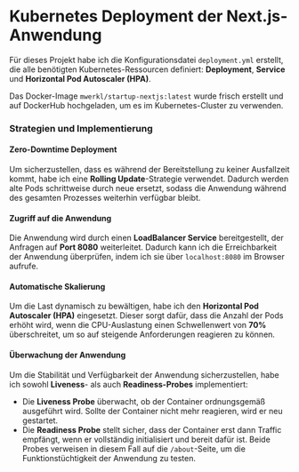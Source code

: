 # Kubernetes Deployment der Next.js-Anwendung

Für dieses Projekt habe ich die Konfigurationsdatei `deployment.yml` erstellt, die alle benötigten Kubernetes-Ressourcen definiert: **Deployment**, **Service** und **Horizontal Pod Autoscaler (HPA)**.

Das Docker-Image `mwerkl/startup-nextjs:latest` wurde frisch erstellt und auf DockerHub hochgeladen, um es im Kubernetes-Cluster zu verwenden.

### Strategien und Implementierung

#### Zero-Downtime Deployment
Um sicherzustellen, dass es während der Bereitstellung zu keiner Ausfallzeit kommt, habe ich eine **Rolling Update**-Strategie verwendet. Dadurch werden alte Pods schrittweise durch neue ersetzt, sodass die Anwendung während des gesamten Prozesses weiterhin verfügbar bleibt.

#### Zugriff auf die Anwendung
Die Anwendung wird durch einen **LoadBalancer Service** bereitgestellt, der Anfragen auf **Port 8080** weiterleitet. Dadurch kann ich die Erreichbarkeit der Anwendung überprüfen, indem ich sie über `localhost:8080` im Browser aufrufe.

#### Automatische Skalierung
Um die Last dynamisch zu bewältigen, habe ich den **Horizontal Pod Autoscaler (HPA)** eingesetzt. Dieser sorgt dafür, dass die Anzahl der Pods erhöht wird, wenn die CPU-Auslastung einen Schwellenwert von **70%** überschreitet, um so auf steigende Anforderungen reagieren zu können.

#### Überwachung der Anwendung
Um die Stabilität und Verfügbarkeit der Anwendung sicherzustellen, habe ich sowohl **Liveness**- als auch **Readiness-Probes** implementiert:
- Die **Liveness Probe** überwacht, ob der Container ordnungsgemäß ausgeführt wird. Sollte der Container nicht mehr reagieren, wird er neu gestartet.
- Die **Readiness Probe** stellt sicher, dass der Container erst dann Traffic empfängt, wenn er vollständig initialisiert und bereit dafür ist. Beide Probes verweisen in diesem Fall auf die `/about`-Seite, um die Funktionstüchtigkeit der Anwendung zu testen.
